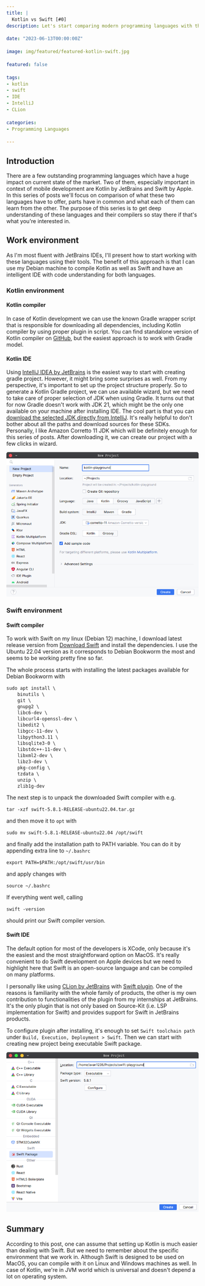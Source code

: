 ```yaml
---
title: |
  Kotlin vs Swift [#0]
description: Let's start comparing modern programming languages with the setup of the work environments

date: "2023-06-13T00:00:00Z"

image: img/featured/featured-kotlin-swift.jpg

featured: false

tags:
- kotlin
- swift
- IDE
- IntelliJ
- CLion

categories:
- Programming Languages

---
```


## Introduction

There are a few outstanding programming languages which have a huge impact on current state of the market.
Two of them, especially important in context of mobile development are Kotlin by JetBrains and Swift by Apple.
In this series of posts we'll focus on comparison of what these two languages have to offer,
parts have in common and what each of them can learn from the other. The purpose of this series
is to get deep understanding of these languages and their compilers so stay there if that's what you're
interested in.

## Work environment

As I'm most fluent with JetBrains IDEs, I'll present how to start working with these languages using their tools.
The benefit of this approach is that I can use my Debian machine to compile Kotlin as well as Swift and have 
an intelligent IDE with code understanding for both languages.

### Kotlin environment

#### Kotlin compiler

In case of Kotlin development we can use the known Gradle wrapper script that is responsible
for downloading all dependencies, including Kotlin compiler by using proper plugin in script.
You can find standalone version of Kotlin compiler on [GitHub](https://github.com/JetBrains/kotlin/releases),
but the easiest approach is to work with Gradle model.

#### Kotlin IDE

Using [IntelliJ IDEA by JetBrains](https://www.jetbrains.com/idea/) is the easiest way to start with
creating gradle project. However, it might bring some surprises as well. From my perspective, it's
important to set up the project structure properly. So to generate a Kotlin Gradle project, we can use
available wizard, but we need to take care of proper selection of JDK when using Gradle. It turns out
that for now Gradle doesn't work with JDK 21, which might be the only one available on your machine
after installing IDE. The cool part is that you can
[download the selected JDK directly from IntelliJ](https://www.jetbrains.com/idea/guide/tips/download-jdk/).
It's really helpful to don't bother about all the paths and download sources for these SDKs.
Personally, I like Amazon Corretto 11 JDK which will be definitely enough for this series of posts. After downloading it, we can create
our project with a few clicks in wizard.

![Kotlin new project wizard](/img/post/kotlin-wizard.png)

### Swift environment

#### Swift compiler

To work with Swift on my linux (Debian 12) machine, I download latest release version from
[Download Swift](https://www.swift.org/download/) and install the dependencies. I use the
Ubuntu 22.04 version as it corresponds to Debian Bookworm the most and seems to be working
pretty fine so far.

The whole process starts with installing the latest packages available for Debian Bookworm with

```shell
sudo apt install \
    binutils \
    git \
    gnupg2 \
    libc6-dev \
    libcurl4-openssl-dev \
    libedit2 \
    libgcc-11-dev \
    libpython3.11 \
    libsqlite3-0 \
    libstdc++-11-dev \
    libxml2-dev \
    libz3-dev \
    pkg-config \
    tzdata \
    unzip \
    zlib1g-dev
```

The next step is to unpack the downloaded Swift compiler with e.g.

```shell
tar -xzf swift-5.8.1-RELEASE-ubuntu22.04.tar.gz
```

and then move it to `opt` with

```shell
sudo mv swift-5.8.1-RELEASE-ubuntu22.04 /opt/swift
```

and finally add the installation path to PATH variable. 
You can do it by appending extra line to `~/.bashrc`

```shell
export PATH=$PATH:/opt/swift/usr/bin
```

and apply changes with

```shell
source ~/.bashrc
```

If everything went well, calling

```shell
swift -version
```

should print our Swift compiler version.

#### Swift IDE

The default option for most of the developers is XCode, only because it's the easiest and the most
straightforward option on MacOS. It's really convenient to do Swift development on Apple devices
but we need to highlight here that Swift is an open-source language and can be compiled on
many platforms.

I personally like using [CLion by JetBrains](https://www.jetbrains.com/clion/) with
[Swift plugin](https://plugins.jetbrains.com/plugin/8240-swift/). One of the reasons
is familiarity with the whole family of products, the other is my own contribution
to functionalities of the plugin from my internships at JetBrains. It's the only
plugin that is not only based on Source-Kit (i.e. LSP implementation for Swift)
and provides support for Swift in JetBrains products.

To configure plugin after installing, it's enough to set `Swift toolchain path`
under `Build, Execution, Deployment > Swift`. Then we can start with creating
new project being executable Swift package.

![Swift new project wizard](/img/post/swift-wizard.png)

## Summary

According to this post, one can assume that setting up Kotlin is much easier than dealing with
Swift. But we need to remember about the specific environment that we work in.
Although Swift is designed to be used on MacOS, you can compile with it on Linux and Windows
machines as well. In case of Kotlin, we're in JVM world which is universal and doesn't
depend a lot on operating system.
